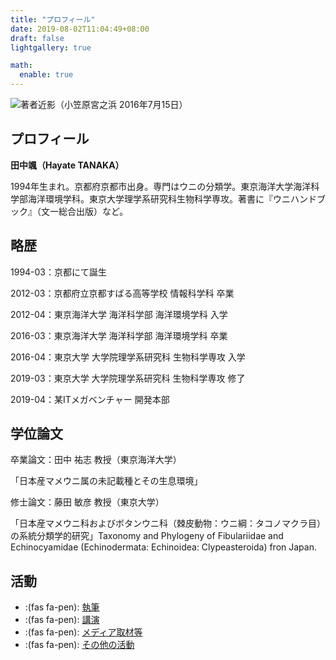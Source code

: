 ```yaml
---
title: "プロフィール"
date: 2019-08-02T11:04:49+08:00
draft: false
lightgallery: true

math:
  enable: true
---
```


![](/images/profile.jpg "著者近影（小笠原宮之浜 2016年7月15日）")

## プロフィール

**田中颯（Hayate TANAKA）**

1994年生まれ。京都府京都市出身。専門はウニの分類学。東京海洋大学海洋科学部海洋環境学科。東京大学理学系研究科生物科学専攻。著書に『ウニハンドブック』（文一総合出版）など。

## 略歴

1994-03：京都にて誕生

2012-03：京都府立京都すばる高等学校 情報科学科 卒業

2012-04：東京海洋大学 海洋科学部 海洋環境学科 入学

2016-03：東京海洋大学 海洋科学部 海洋環境学科 卒業

2016-04：東京大学 大学院理学系研究科 生物科学専攻 入学

2019-03：東京大学 大学院理学系研究科 生物科学専攻 修了

2019-04：某ITメガベンチャー 開発本部

## 学位論文

卒業論文：田中 祐志 教授（東京海洋大学）

「日本産マメウニ属の未記載種とその生息環境」

修士論文：藤田 敏彦 教授（東京大学）

「日本産マメウニ科およびボタンウニ科（棘皮動物：ウニ綱：タコノマクラ目）の系統分類学的研究」Taxonomy and Phylogeny of Fibulariidae and Echinocyamidae (Echinodermata: Echinoidea: Clypeasteroida) fron Japan.

## 活動

* :(fas fa-pen): [執筆](/outputs)
* :(fas fa-pen): [講演](/outputs)
* :(fas fa-pen): [メディア取材等](/outputs)
* :(fas fa-pen): [その他の活動](/outputs)
